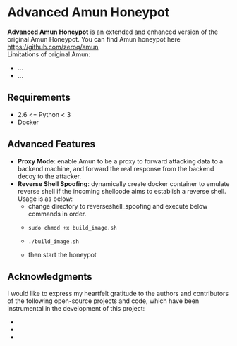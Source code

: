 # Advanced Amun Honeypot
**Advanced Amun Honeypot** is an extended and enhanced version of the original Amun Honeypot. You can find Amun honeypot here https://github.com/zeroq/amun  
Limitations of original Amun:
- ...
- ...

## Requirements
- 2.6 <= Python < 3
- Docker

## Advanced Features
- **Proxy Mode**: enable Amun to be a proxy to forward attacking data to a backend machine, and forward the real response from the backend decoy to the attacker.
- **Reverse Shell Spoofing**: dynamically create docker container to emulate reverse shell if the incoming shellcode aims to establish a reverse shell. Usage is as below:
  - change directory to reverseshell_spoofing and execute below commands in order.
  - ```
    sudo chmod +x build_image.sh
    ```
  - ```
    ./build_image.sh
    ```
  - then start the honeypot

 
## Acknowledgments
I would like to express my heartfelt gratitude to the authors and contributors of the following open-source projects and code, which have been instrumental in the development of this project:

- []()
- []()
- []()







